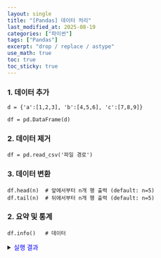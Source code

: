 ```yaml
---
layout: single
title: "[Pandas] 데이터 처리"
last_modified_at: 2025-08-19
categories: ["파이썬"]
tags: ["Pandas"]
excerpt: "drop / replace / astype"
use_math: true
toc: true
toc_sticky: true
---
```


### 1. 데이터 추가

```
d = {'a':[1,2,3], 'b':[4,5,6], 'c':[7,8,9]}

df = pd.DataFrame(d)
```

### 2. 데이터 제거

```
df = pd.read_csv('파일 경로')
```

### 3. 데이터 변환

```
df.head(n)  # 앞에서부터 n개 행 출력 (default: n=5)
df.tail(n)  # 뒤에서부터 n개 행 출력 (default: n=5)
```

### 2. 요약 및 통계

```
df.info()   # 데이터
```

<details>
<summary><font color='blue'>실행 결과</font></summary>
<div markdown="1">

```
<class 'pandas.core.frame.DataFrame'>
RangeIndex: 8228 entries, 0 to 8227
Data columns (total 11 columns):
 #   Column       Non-Null Count  Dtype  
---  ------       --------------  -----  
 0   Unnamed: 0   8228 non-null   int64  
 1   class        8228 non-null   object 
 2   sex          8228 non-null   object 
 3   age          8228 non-null   float64
 4   service      8228 non-null   int64  
 5   stop         8228 non-null   object 
 6   npay         8228 non-null   object 
 7   avg_bill     8228 non-null   float64
 8   A_bill       8228 non-null   float64
 9   B_bill       8228 non-null   float64
 10  termination  8228 non-null   object 
dtypes: float64(4), int64(2), object(5)
memory usage: 707.2+ KB
```

RangeIndex    : Index의 개수와 범위
Non-Null Count: 각 column에서 결측치가 아닌 값의 개수
Dtype         : 각 column의 데이터 타입

</div>
</details>

